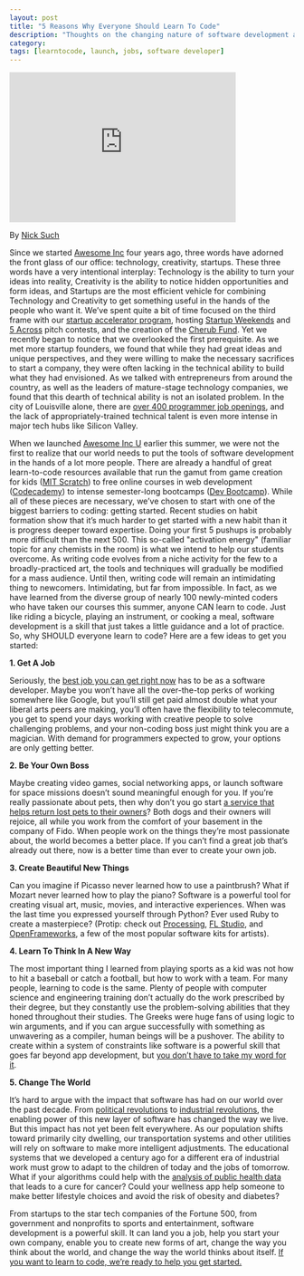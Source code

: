 ```yaml
---
layout: post
title: "5 Reasons Why Everyone Should Learn To Code"
description: "Thoughts on the changing nature of software development and why we think everyone should learn to code."
category: 
tags: [learntocode, launch, jobs, software developer]
---
```


<iframe width="400" height="265" src="https://www.youtube.com/embed/g_ytoNfe83Y?rel=0" frameborder="0"> </iframe>

By [Nick Such](https://plus.google.com/+NickSuch/)
                                     
Since we started [Awesome Inc](http://awesomeinc.org/) four years ago, three words have adorned the front glass of our office: technology, creativity, startups. These three words have a very intentional interplay: Technology is the ability to turn your ideas into reality, Creativity is the ability to notice hidden opportunities and form ideas, and Startups are the most efficient vehicle for combining Technology and Creativity to get something useful in the hands of the people who want it. We’ve spent quite a bit of time focused on the third frame with our [startup accelerator program](http://accelerator.awesomeinc.org/), hosting [Startup Weekends](http://startupweekend.org/) and [5 Across](http://www.5across.org/) pitch contests, and the creation of the [Cherub Fund](http://cherubfund.org/). Yet we recently began to notice that we overlooked the first prerequisite. As we met more startup founders, we found that while they had great ideas and unique perspectives, and they were willing to make the necessary sacrifices to start a company, they were often lacking in the technical ability to build what they had envisioned. As we talked with entrepreneurs from around the country, as well as the leaders of mature-stage technology companies, we found that this dearth of technical ability is not an isolated problem. In the city of Louisville alone, there are [over 400 programmer job openings](http://www.codelouisville.org/), and the lack of appropriately-trained technical talent is even more intense in major tech hubs like Silicon Valley.

<!--break-->

When we launched [Awesome Inc U](http://awesomeincu.com/) earlier this summer, we were not the first to realize that our world needs to put the tools of software development in the hands of a lot more people. There are already a handful of great learn-to-code resources available that run the gamut from game creation for kids ([MIT Scratch](http://scratch.mit.edu/)) to free online courses in web development ([Codecademy](http://www.codecademy.com/)) to intense semester-long bootcamps ([Dev Bootcamp](http://devbootcamp.com/)). While all of these pieces are necessary, we’ve chosen to start with one of the biggest barriers to coding: getting started. Recent studies on habit formation show that it’s much harder to get started with a new habit than it is progress deeper toward expertise. Doing your first 5 pushups is probably more difficult than the next 500. This so-called "activation energy" (familiar topic for any chemists in the room) is what we intend to help our students overcome. As writing code evolves from a niche activity for the few to a broadly-practiced art, the tools and techniques will gradually be modified for a mass audience. Until then, writing code will remain an intimidating thing to newcomers. Intimidating, but far from impossible. In fact, as we have learned from the diverse group of nearly 100 newly-minted coders who have taken our courses this summer, anyone CAN learn to code. Just like riding a bicycle, playing an instrument, or cooking a meal, software development is a skill that just takes a little guidance and a lot of practice. So, why SHOULD everyone learn to code? Here are a few ideas to get you started:

**1. Get A Job**

Seriously, the [best job you can get right now](http://money.usnews.com/careers/best-jobs/software-developer) has to be as a software developer. Maybe you won’t have all the over-the-top perks of working somewhere like Google, but you’ll still get paid almost double what your liberal arts peers are making, you’ll often have the flexibility to telecommute, you get to spend your days working with creative people to solve challenging problems, and your non-coding boss just might think you are a magician. With demand for programmers expected to grow, your options are only getting better.

**2. Be Your Own Boss**

Maybe creating video games, social networking apps, or launch software for space missions doesn’t sound meaningful enough for you. If you’re really passionate about pets, then why don’t you go start [a service that helps return lost pets to their owners](http://tagapet.org/)? Both dogs and their owners will rejoice, all while you work from the comfort of your basement in the company of Fido. When people work on the things they’re most passionate about, the world becomes a better place. If you can’t find a great job that’s already out there, now is a better time than ever to create your own job.

**3. Create Beautiful New Things**

Can you imagine if Picasso never learned how to use a paintbrush? What if Mozart never learned how to play the piano? Software is a powerful tool for creating visual art, music, movies, and interactive experiences. When was the last time you expressed yourself through Python? Ever used Ruby to create a masterpiece? (Protip: check out [Processing](http://processing.org/), [FL Studio](http://www.image-line.com/documents/flstudio.html), and [OpenFrameworks](http://www.openframeworks.cc/), a few of the most popular software kits for artists).

**4. Learn To Think In A New Way**

The most important thing I learned from playing sports as a kid was not how to hit a baseball or catch a football, but how to work with a team. For many people, learning to code is the same. Plenty of people with computer science and engineering training don’t actually do the work prescribed by their degree, but they constantly use the problem-solving abilities that they honed throughout their studies. The Greeks were huge fans of using logic to win arguments, and if you can argue successfully with something as unwavering as a compiler, human beings will be a pushover. The ability to create within a system of constraints like software is a powerful skill that goes far beyond app development, but [you don’t have to take my word for it](http://www.youtube.com/watch?v=mCDkxUbalCw).

**5. Change The World**

It’s hard to argue with the impact that software has had on our world over the past decade. From [political revolutions](http://en.wikipedia.org/wiki/Arab_Spring) to [industrial revolutions](http://online.wsj.com/article/SB10001424053111903480904576512250915629460.html), the enabling power of this new layer of software has changed the way we live. But this impact has not yet been felt everywhere. As our population shifts toward primarily city dwelling, our transportation systems and other utilities will rely on software to make more intelligent adjustments. The educational systems that we developed a century ago for a different era of industrial work must grow to adapt to the children of today and the jobs of tomorrow. What if your algorithms could help with the [analysis of public health data](http://www.knightfoundation.org/press-room/press-release/knight-news-challenge-health-data-contest-opens/) that leads to a cure for cancer? Could your wellness app help someone to make better lifestyle choices and avoid the risk of obesity and diabetes?

From startups to the star tech companies of the Fortune 500, from government and nonprofits to sports and entertainment, software development is a powerful skill. It can land you a job, help you start your own company, enable you to create new forms of art, change the way you think about the world, and change the way the world thinks about itself. [If you want to learn to code, we’re ready to help you get started.](http://awesomeincu.com/)
